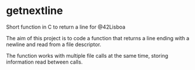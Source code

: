 # getnextline
Short function in C to return a line for @42Lisboa

The aim of this project is to code a function that returns a line ending with a newline and read from a file descriptor.

The function works with multiple file calls at the same time, storing information read between calls.
